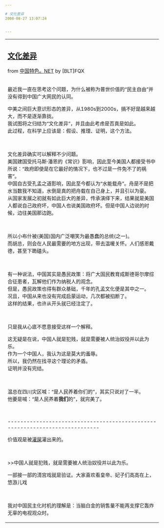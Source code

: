 ```yaml
---

# 文化差异
2008-08-27 13:07:24


---
```



<table class="card"><tbody class="card-tbody"><tr><tr><td class="cc c"><div class="entry-container"><div class="entry-main"><h2 class="entry-title"><a target=_blank class="entry-title-link" target="_blank" href="http://www.zhongguotese.net/2008/%e6%96%87%e5%8c%96%e5%b7%ae%e5%bc%82.html">文化差异</a></h2><div class="entry-author"><span class="entry-source-title-parent">from <a target=_blank href="http://www.google.com/reader/view/feed/http%3A%2F%2Fwww.zhongguotese.net%2Ffeed" class="entry-source-title" target="_blank">中国特色。NET</a></span> by <span class="entry-author-name">[BLT]FQX<br />
<br />
</span></div><div class="entry-body"><div><div class="item-body"><div><p>最近我一直在思考这个问题，为什么被称为普世价值的“民主自由”并没有得到中国广大网民的认同。&nbsp;</p>
<p>中美之间巨大意识形态的差异，从1980s到2000s，搞不好是越来越大，而不是逐渐靠拢。    <br />
我试图将之归结为“文化差异”，并且由此考虑是否真是如此。    <br />
此过程，在科学上应该是：假设、推理、证明，这个方法。</p>
<p><br />
</p>
<p>文化差异确实可以解释不少问题。   <br />
美国建国受托马斯·潘恩的《常识》影响，因此至今美国人都接受书中所说：“政府即使是在它最好的情况下，也不过是一件免不了的祸害”。    <br />
中国自古受孔孟之道影响，因此至今都认为“水能载舟”。舟是不是把水当数我不知道，水倒是真的把舟载在自己身上，并且引以为豪。    <br />
从国家发展之初就有如此巨大的差异，传承演绎下来，结果就是美国人都说自己政府坏，中国人也说美国政府坏。但是中国人边说的时候，边往美国那边跑。</p>
<p><br />
</p>
<p>所以小布什被(美国)国内广泛嘲笑为最愚蠢的总统(之一)。   <br />
而胡总，则会在人民最需要的地方出现，带去温暖关怀。人们感恩戴德，甚至下跪磕头。</p>
<p><br />
</p>
<p>有一种说法，中国其实是愚民政策：将广大国民教育成斯德哥尔摩综合征患者，瓦解他们作为纳税人的观念。   <br />
但是，愚民政策也得有群众基础，千年的孔孟文化便是其中之一。    <br />
况且，中国从来也没有完成启蒙运动，几次都被掐断了。    <br />
这样的结果，也许从开头就已经注定了。</p>
<p><br />
</p>
<p>只是我从心底不愿意接受这样一个解释。 <br />
</p>
<p>这无疑是在说，中国人就是犯贱，就是需要被人统治奴役并以此为乐。    <br />
作为一个中国人，我认为这是莫大的羞辱。    <br />
所以，我仍然在找寻这个理论的矛盾。    <br />
证明并没有完结。</p>
<p><br />
</p>
<p>温总在四川灾区喊：“是人民养着你们的”，其实只说对了一半。   <br />
他要是喊：“是人民养着<strong>我们</strong>的”，就完美了。</p>
<p><br />
</p>
<p>----------------------------------------------------------------------------</p>
<p>价值观是被<a target=_blank href="http://blog.xiaonei.com/GetEntry.do?id=317493080&amp;owner=227366242">灌屎</a>灌出来的。</p>
<p><br />
</p>
<p>&gt;&gt;中国人就是犯贱，就是需要被人统治奴役并以此为乐。 <br />
</p>
<p>一部接一部的清宫戏就是验证。大家喜欢看皇帝、妃子们高高在上，悠游儿戏</p>
<p><br />
</p>
<p>我对中国民主化时机的理解是：当脑白金的销售量不能再支撑它轰炸无辜的电视观众时。</p>
</div></div></div></div></div></div></td></tr></tr></tbody></table>
